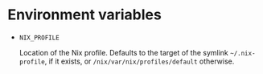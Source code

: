 # Environment variables

- `NIX_PROFILE`

  Location of the Nix profile. Defaults to the target of the symlink
  `~/.nix-profile`, if it exists, or `/nix/var/nix/profiles/default`
  otherwise.

